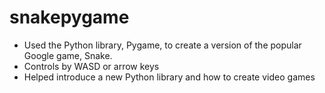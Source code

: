 # snakepygame
- Used the Python library, Pygame, to create a version of the popular Google game, Snake.
- Controls by WASD or arrow keys
- Helped introduce a new Python library and how to create video games
